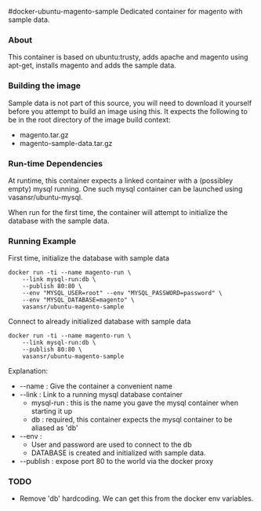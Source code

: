 #docker-ubuntu-magento-sample
Dedicated container for magento with sample data.

### About

This container is based on ubuntu:trusty, adds apache and magento using
apt-get, installs magento and adds the sample data.

### Building the image

Sample data is not part of this source, you will need to download it
yourself before you attempt to build an image using this. It expects the
following to be in the root directory of the image build context:

* magento.tar.gz
* magento-sample-data.tar.gz

### Run-time Dependencies

At runtime, this container expects a linked container with a (possibley empty) mysql
running. One such mysql container can be launched using vasansr/ubuntu-mysql.

When run for the first time, the container will attempt to initialize the database
with the sample data.

### Running Example

First time, initialize the database with sample data

```shell
docker run -ti --name magento-run \
    --link mysql-run:db \
    --publish 80:80 \
    --env "MYSQL_USER=root" --env "MYSQL_PASSWORD=password" \
    --env "MYSQL_DATABASE=magento" \
    vasansr/ubuntu-magento-sample
```

Connect to already initialized database with sample data

```shell
docker run -ti --name magento-run \
    --link mysql-run:db \
    --publish 80:80 \
    vasansr/ubuntu-magento-sample
```

Explanation:

* --name : Give the container a convenient name
* --link : Link to a running mysql database container
  * mysql-run : this is the name you gave the mysql container when starting it up
  * db : required, this container expects the mysql container to be aliased as 'db'
* --env : 
  * User and password are used to connect to the db
  * DATABASE is created and initialized with sample data.
* --publish : expose port 80 to the world via the docker proxy

### TODO

* Remove 'db' hardcoding. We can get this from the docker env variables.
